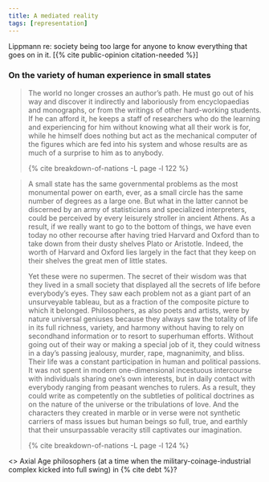 ```yaml
---
title: A mediated reality
tags: [representation]
---
```


Lippmann re: society being too large for anyone to know everything that
goes on in it. [{% cite public-opinion citation-needed %}]

### On the variety of human experience in small states

> The world no longer crosses an author’s path. He must go out of his way and
> discover it indirectly and laboriously from encyclopaedias and monographs, or
> from the writings of other hard-working students. If he can afford it, he
> keeps a staff of researchers who do the learning and experiencing for him
> without knowing what all their work is for, while he himself does nothing
> but act as the mechanical computer of the figures which are fed into his
> system and whose results are as much of a surprise to him as to anybody.
>
> {% cite breakdown-of-nations -L page -l 122 %}

> A small state has the same governmental problems as the most monumental
> power on earth, ever, as a small circle has the same number of degrees as a
> large one. But what in the latter cannot be discerned by an army of
> statisticians and specialized interpreters, could be perceived by every
> leisurely stroller in ancient Athens. As a result, if we really want to go
> to the bottom of things, we have even today no other recourse after having
> tried Harvard and Oxford than to take down from their dusty shelves Plato or
> Aristotle. Indeed, the worth of Harvard and Oxford lies largely in the fact
> that they keep on their shelves the great men of little states.
>
> Yet these were no supermen. The secret of their wisdom was that they lived
> in a small society that displayed all the secrets of life before everybody’s
> eyes. They saw each problem not as a giant part of an unsurveyable tableau,
> but as a fraction of the composite picture to which it belonged.
> Philosophers, as also poets and artists, were by nature universal geniuses
> because they always saw the totality of life in its full richness, variety,
> and harmony without having to rely on secondhand information or to resort to
> superhuman efforts. Without going out of their way or making a special job
> of it, they could witness in a day’s passing jealousy, murder, rape,
> magnanimity, and bliss. Their life was a constant participation in human and
> political passions. It was not spent in modern one-dimensional incestuous
> intercourse with individuals sharing one’s own interests, but in daily
> contact with everybody ranging from peasant wenches to rulers. As a result,
> they could write as competently on the subtleties of political doctrines as
> on the nature of the universe or the tribulations of love. And the
> characters they created in marble or in verse were not synthetic carriers of
> mass issues but human beings so full, true, and earthly that their
> unsurpassable veracity still captivates our imagination.
>
> {% cite breakdown-of-nations -L page -l 124 %}

<> Axial Age philosophers (at a time when the military-coinage-industrial
complex kicked into full swing) in {% cite debt %}?

